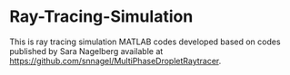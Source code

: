 # Ray-Tracing-Simulation
This is ray tracing simulation MATLAB codes developed based on codes published by Sara Nagelberg available at https://github.com/snnagel/MultiPhaseDropletRaytracer. 
